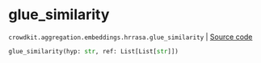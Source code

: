 # glue_similarity
`crowdkit.aggregation.embeddings.hrrasa.glue_similarity` | [Source code](https://github.com/Toloka/crowd-kit/blob/v1.1.0.rc2/crowdkit/aggregation/embeddings/hrrasa.py#L22)

```python
glue_similarity(hyp: str, ref: List[List[str]])
```

